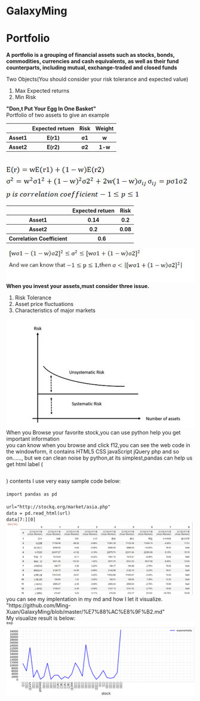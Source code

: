# GalaxyMing
# Portfolio
**A portfolio is a grouping of financial assets such as stocks, bonds, commodities, currencies and cash equivalents, as well as their fund counterparts, including mutual, exchange-traded and closed funds**
 
 
Two Objects(You should consider your risk tolerance and expected value)

<ol>
<li>Max Expected returns</li>
<li>Min Risk</li>
</ol>
<b>"Don,t Put Your Egg In One Basket"</b><br>
Portfolio of two assets to give an example
<table>
 <tr>
  <th></th><th>Expected retuen</th><th>Risk </th> <th>Weight</th>
 </tr>
 <tr>
  <th>Asset1</th><th>E(r1)</th><th>σ1 </th> <th>w</th>
 </tr>
 <tr>
  <th>Asset2</th><th>E(r2)</th><th>σ2 </th> <th>1-w</th>
 </tr>
</table>
 <br>
<img src="https://github.com/Ming-Xuan/GalaxyMing/blob/master/%E5%85%AC%E5%BC%8F%E6%A8%99%E6%BA%96.gif" >
<img src="https://github.com/Ming-Xuan/GalaxyMing/blob/master/%E5%85%AC%E5%BC%8F1.png?raw=true" >
<img src="https://github.com/Ming-Xuan/GalaxyMing/blob/master/%E5%85%AC%E5%BC%8F2.png" >



<img src="https://github.com/Ming-Xuan/GalaxyMing/blob/master/%E5%85%AC%E5%BC%8F3.png" >

<table>
 <tr>
  <th></th><th>Expected retuen</th><th>Risk </th> 
 </tr>
 <tr>
  <th>Asset1</th><th>0.14</th><th>0.2 </th> 
 </tr>
 <tr>
  <th>Asset2</th><th>0.2</th><th>0.08</th> 
 </tr>
 <tr>
  <th>Correlation Coefficient</th>
  <th colspan="2">0.6</th>
 </tr>
</table>
<img src="https://github.com/Ming-Xuan/GalaxyMing/blob/master/%E6%8E%A8%E5%80%92.JPG" >
<b>When you invest your assets,must consider three issue.</b>
<ol>
<li>Risk Tolerance</li>
<li>
Asset price fluctuations</li>
 <li>
Characteristics of major markets</li>
</ol>
<img src="https://github.com/Ming-Xuan/GalaxyMing/blob/master/risk.png" >
When you Browse your favorite stock,you can use python help you get important information<br>
you can know when you browse and click f12,you can see the web code in the windowform,
it contains HTML5 CSS javaScript jQuery php and so on......,
but we can clean noise by python,at its simplest,pandas can help us get html label (<table></table>) contents
I use very easy sample code below:<br>
<code>
import pandas as pd<br></code>
<br><code>url="http://stockq.org/market/asia.php"</code>
<br><code>data = pd.read_html(url)</code>
<br><code>data[7:][0]</code>
<img src="https://github.com/Ming-Xuan/GalaxyMing/blob/master/%E7%B6%B2%E9%A0%81%E7%88%AC.JPG" >
you can see my implentation in my md and how I let it visualize.
"https://github.com/Ming-Xuan/GalaxyMing/blob/master/%E7%88%AC%E8%9F%B2.md" <br>
My visualize result is below:
<img src="https://github.com/Ming-Xuan/GalaxyMing/blob/master/%E8%82%A1%E5%B8%82%E6%8C%87%E6%95%B8.png" >


